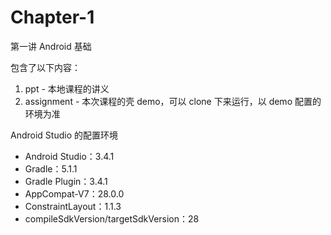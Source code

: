 # Chapter-1
第一讲 Android 基础

包含了以下内容：

1. ppt - 本地课程的讲义
2. assignment - 本次课程的壳 demo，可以 clone 下来运行，以 demo 配置的环境为准

Android Studio 的配置环境

- Android Studio：3.4.1
- Gradle：5.1.1
- Gradle Plugin：3.4.1
- AppCompat-V7：28.0.0
- ConstraintLayout：1.1.3
- compileSdkVersion/targetSdkVersion：28


